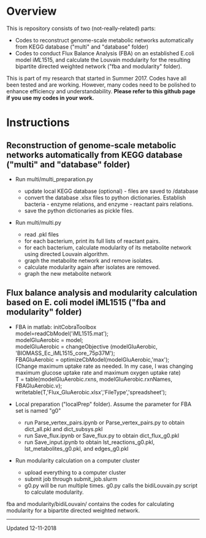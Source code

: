 # Overview
This is repository consists of two (not-really-related) parts:
* Codes to reconstruct genome-scale metabolic networks automatically from KEGG database ("multi" and "database" folder)
* Codes to conduct Flux Balance Analysis (FBA) on an established E.coli model i*ML*1515, and calculate the Louvain modularity for the resulting bipartite directed weighted network ("fba and modularity" folder).

This is part of my research that started in Summer 2017. Codes have all been tested and are working. However, many codes need to be polished to enhance efficiency and understandability. **Please refer to this github page if you use my codes in your work.**

# Instructions
## Reconstruction of genome-scale metabolic networks automatically from KEGG database ("multi" and "database" folder)
* Run multi/multi_preparation.py
  * update local KEGG database (optional) - files are saved to /database
  * convert the database .xlsx files to python dictionaries. Establish bacteria - enzyme relations, and enzyme - reactant pairs relations.
  * save the python dictionaries as pickle files.

* Run multi/multi.py
  * read .pkl files
  * for each bacterium, print its full lists of reactant pairs.
  * for each bacterium, calculate modularity of its metabolite network using directed Louvain algorithm.
  * graph the metabolite network and remove isolates.
  * calculate modularity again after isolates are removed.
  * graph the new metabolite network
 
 ## Flux balance analysis and modularity calculation based on E. coli model iML1515 ("fba and modularity" folder)
* FBA in matlab:
initCobraToolbox  
model=readCbModel('iML1515.mat');  
modelGluAerobic = model;  
modelGluAerobic = changeObjective (modelGluAerobic, 'BIOMASS_Ec_iML1515_core_75p37M');  
FBAGluAerobic = optimizeCbModel(modelGluAerobic,'max');  
(Change maximum uptake rate as needed. In my case, I was changing maximum glucose uptake rate and maximum oxygen uptake rate)  
T = table(modelGluAerobic.rxns, modelGluAerobic.rxnNames, FBAGluAerobic.v);
writetable(T,'Flux_GluAerobic.xlsx','FileType','spreadsheet');

* Local preparation ("localPrep" folder). Assume the parameter for FBA set is named "g0"
  * run Parse_vertex_pairs.ipynb or Parse_vertex_pairs.py to obtain dict_all.pkl and dict_subsys.pkl
  * run Save_flux.ipynb or Save_flux.py to obtain dict_flux_g0.pkl
  * run Save_input.ipynb to obtain lst_reactions_g0.pkl, lst_metabolites_g0.pkl, and edges_g0.pkl

* Run modularity calculation on a computer cluster
  * upload everything to a computer cluster
  * submit job through submit_job.slurm
   * g0.py will be run multiple times. g0.py calls the bidiLouvain.py script to calculate modularity.

fba and modularity/bidiLouvain/ contains the codes for calculating modularity for a bipartite directed weighted network.

-------------------
Updated 12-11-2018
